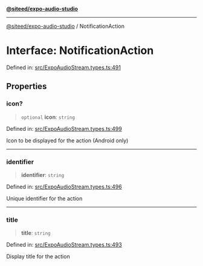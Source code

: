 [**@siteed/expo-audio-studio**](../README.md)

***

[@siteed/expo-audio-studio](../README.md) / NotificationAction

# Interface: NotificationAction

Defined in: [src/ExpoAudioStream.types.ts:491](https://github.com/deeeed/expo-audio-stream/blob/7b07755001ee12fbd6e31851daf59b90f4897232/packages/expo-audio-studio/src/ExpoAudioStream.types.ts#L491)

## Properties

### icon?

> `optional` **icon**: `string`

Defined in: [src/ExpoAudioStream.types.ts:499](https://github.com/deeeed/expo-audio-stream/blob/7b07755001ee12fbd6e31851daf59b90f4897232/packages/expo-audio-studio/src/ExpoAudioStream.types.ts#L499)

Icon to be displayed for the action (Android only)

***

### identifier

> **identifier**: `string`

Defined in: [src/ExpoAudioStream.types.ts:496](https://github.com/deeeed/expo-audio-stream/blob/7b07755001ee12fbd6e31851daf59b90f4897232/packages/expo-audio-studio/src/ExpoAudioStream.types.ts#L496)

Unique identifier for the action

***

### title

> **title**: `string`

Defined in: [src/ExpoAudioStream.types.ts:493](https://github.com/deeeed/expo-audio-stream/blob/7b07755001ee12fbd6e31851daf59b90f4897232/packages/expo-audio-studio/src/ExpoAudioStream.types.ts#L493)

Display title for the action
